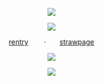 <p align="center"
  
  ![](https://files.catbox.moe/u949ce.png)
  <p align="center"
    
![](https://komarev.com/ghpvc/?username=your-github-username&color=2A3655&label=❄️)
<p align="center"

 [rentry](https://rentry.co/mysticbell)‎ ‎ ‎ ‎ ‎ ‎ ‎ ‎ ·‎ ‎ ‎ ‎ ‎ ‎ ‎ [strawpage](https://humanego.straw.page/)
 <p align="center"

![](https://64.media.tumblr.com/b75f426918fd3c2a26ad39073895f3ab/192d350a0031da0b-3c/s1280x1920/f479aa642e1a011dd220febc35c74574b719528a.gifv)
<p align="center"

![](https://files.catbox.moe/sunevp.png)
